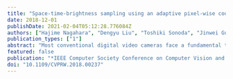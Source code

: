 ```yaml
---
title: "Space-time-brightness sampling using an adaptive pixel-wise coded exposure"
date: 2018-12-01
publishDate: 2021-02-04T05:12:28.776084Z
authors: ["Hajime Nagahara", "Dengyu Liu", "Toshiki Sonoda", "Jinwei Gu"]
publication_types: ["1"]
abstract: "Most conventional digital video cameras face a fundamental trade-off between spatial resolution, temporal resolution and dynamic range (i.e., brightness resolution) because of a limited bandwidth for data transmission. A few recent studies have shown that with non-uniform space-time sampling, such as that implemented with pixel-wise coded exposure, one can go beyond this trade-off and achieve high efficiency for scene capture. However, in these studies, the sampling schemes were pre-defined and independent of the target scene content. In this paper, we propose an adaptive space-time-brightness sampling method to further improve the efficiency of video capture. The proposed method adaptively updates a pixel-wise coded exposure pattern using the information analyzed from previously captured frames. We built a prototype camera that enables adaptive coding of patterns online to show the feasibility of the proposed adaptive coded exposure method. Simulation and experimental results show that the adaptive space-time-brightness sampling scheme achieves more accurate video reconstruction results and high dynamic range with less computational cost, than previous method. To the best of our knowledge, our prototype is the first implementation of an adaptive pixel-wise coded exposure camera."
featured: false
publication: "*IEEE Computer Society Conference on Computer Vision and Pattern Recognition Workshops*"
doi: "10.1109/CVPRW.2018.00237"
---
```


